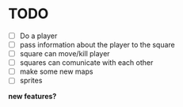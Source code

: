# TODO

- [ ] Do a player
- [ ] pass information about the player to the square
- [ ] square can move/kill player
- [ ] squares can comunicate with each other
- [ ] make some new maps
- [ ] sprites

**new features?** 
